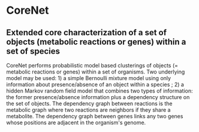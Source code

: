 # CoreNet
## Extended core characterization of a set of objects (metabolic reactions or genes) within a set of species

CoreNet performs probabilistic model based clusterings of objects (= metabolic reactions or genes) within a set of organisms. Two underlying model may be used: 1) a simple Bernoulli mixture model using only information about presence/absence of an object within a species ; 2) a hidden Markov random field model that combines two types of information: the former presence/absence information plus a dependency structure on the set of objects.
The dependency graph between reactions is the metabolic graph where two reactions are neighbors if they share a metabolite. The dependency graph between genes links any two genes whose positions are adjacent in the organism's genome.
